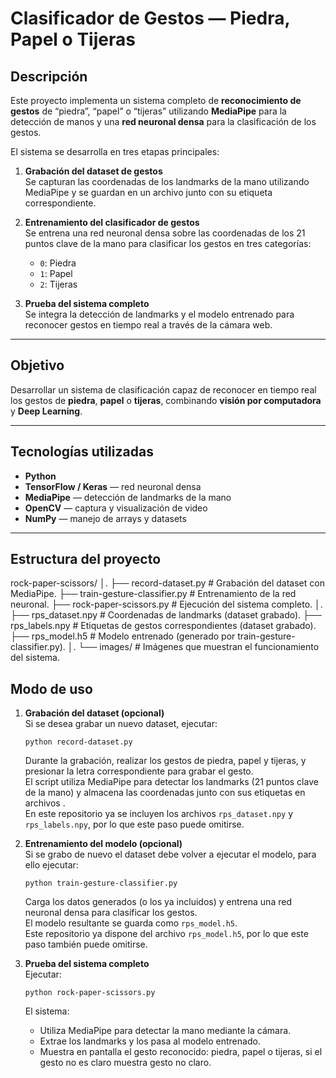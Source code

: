 #  Clasificador de Gestos — Piedra, Papel o Tijeras

##  Descripción

Este proyecto implementa un sistema completo de **reconocimiento de gestos** de “piedra”, “papel” o “tijeras” utilizando **MediaPipe** para la detección de manos y una **red neuronal densa** para la clasificación de los gestos.

El sistema se desarrolla en tres etapas principales:

1. **Grabación del dataset de gestos**  
   Se capturan las coordenadas de los landmarks de la mano utilizando MediaPipe y se guardan en un archivo junto con su etiqueta correspondiente.

2. **Entrenamiento del clasificador de gestos**  
   Se entrena una red neuronal densa sobre las coordenadas de los 21 puntos clave de la mano para clasificar los gestos en tres categorías:  
   - `0`: Piedra  
   - `1`: Papel  
   - `2`: Tijeras  

3. **Prueba del sistema completo**  
   Se integra la detección de landmarks y el modelo entrenado para reconocer gestos en tiempo real a través de la cámara web.

---

##  Objetivo

Desarrollar un sistema de clasificación capaz de reconocer en tiempo real los gestos de **piedra**, **papel** o **tijeras**, combinando **visión por computadora** y **Deep Learning**.

---

##  Tecnologías utilizadas

-  **Python**
-  **TensorFlow / Keras** — red neuronal densa
-  **MediaPipe** — detección de landmarks de la mano
-  **OpenCV** — captura y visualización de video
-  **NumPy** — manejo de arrays y datasets

---

##  Estructura del proyecto

rock-paper-scissors/
│.
├── record-dataset.py            # Grabación del dataset con MediaPipe.
├── train-gesture-classifier.py  # Entrenamiento de la red neuronal.
├── rock-paper-scissors.py       # Ejecución del sistema completo.
│.
├── rps_dataset.npy              # Coordenadas de landmarks (dataset grabado).
├── rps_labels.npy               # Etiquetas de gestos correspondientes (dataset grabado).
├── rps_model.h5                 # Modelo entrenado (generado por train-gesture-classifier.py).
│.
└── images/                      # Imágenes que muestran el funcionamiento del sistema.


## Modo de uso

1. **Grabación del dataset (opcional)**  
   Si se desea grabar un nuevo dataset, ejecutar:
   ```
   python record-dataset.py
   ```
   Durante la grabación, realizar los gestos de piedra, papel y tijeras, y presionar la letra correspondiente para grabar el gesto.  
   El script utiliza MediaPipe para detectar los landmarks (21 puntos clave de la mano) y almacena las coordenadas junto con sus etiquetas en archivos .  
   En este repositorio ya se incluyen los archivos `rps_dataset.npy` y `rps_labels.npy`, por lo que este paso puede omitirse.

2. **Entrenamiento del modelo (opcional)**  
   Si se grabo de nuevo el dataset debe volver a ejecutar el modelo, para ello ejecutar:
   ```
   python train-gesture-classifier.py
   ```
   Carga los datos generados (o los ya incluidos) y entrena una red neuronal densa para clasificar los gestos.  
   El modelo resultante se guarda como `rps_model.h5`.  
   Este repositorio ya  dispone del archivo `rps_model.h5`, por lo que este paso también puede omitirse.

4. **Prueba del sistema completo**  
   Ejecutar:
   ```
   python rock-paper-scissors.py
   ```
   El sistema:
   - Utiliza MediaPipe para detectar la mano mediante la cámara.
   - Extrae los landmarks y los pasa al modelo entrenado.
   - Muestra en pantalla el gesto reconocido: piedra, papel o tijeras, si el gesto no es claro muestra gesto no claro.


